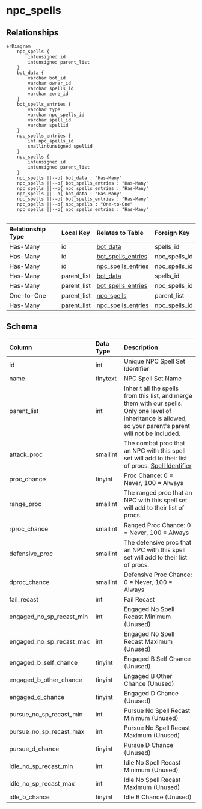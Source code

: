 # npc_spells

## Relationships

```mermaid
erDiagram
    npc_spells {
        intunsigned id
        intunsigned parent_list
    }
    bot_data {
        varchar bot_id
        varchar owner_id
        varchar spells_id
        varchar zone_id
    }
    bot_spells_entries {
        varchar type
        varchar npc_spells_id
        varchar spell_id
        varchar spellid
    }
    npc_spells_entries {
        int npc_spells_id
        smallintunsigned spellid
    }
    npc_spells {
        intunsigned id
        intunsigned parent_list
    }
    npc_spells ||--o{ bot_data : "Has-Many"
    npc_spells ||--o{ bot_spells_entries : "Has-Many"
    npc_spells ||--o{ npc_spells_entries : "Has-Many"
    npc_spells ||--o{ bot_data : "Has-Many"
    npc_spells ||--o{ bot_spells_entries : "Has-Many"
    npc_spells ||--o{ npc_spells : "One-to-One"
    npc_spells ||--o{ npc_spells_entries : "Has-Many"


```


| Relationship Type | Local Key | Relates to Table | Foreign Key |
| :--- | :--- | :--- | :--- |
| Has-Many | id | [bot_data](../../schema/bots/bot_data.md) | spells_id |
| Has-Many | id | [bot_spells_entries](../../schema/bots/bot_spells_entries.md) | npc_spells_id |
| Has-Many | id | [npc_spells_entries](../../schema/npcs/npc_spells_entries.md) | npc_spells_id |
| Has-Many | parent_list | [bot_data](../../schema/bots/bot_data.md) | spells_id |
| Has-Many | parent_list | [bot_spells_entries](../../schema/bots/bot_spells_entries.md) | npc_spells_id |
| One-to-One | parent_list | [npc_spells](../../schema/npcs/npc_spells.md) | parent_list |
| Has-Many | parent_list | [npc_spells_entries](../../schema/npcs/npc_spells_entries.md) | npc_spells_id |


## Schema

| Column | Data Type | Description |
| :--- | :--- | :--- |
| id | int | Unique NPC Spell Set Identifier |
| name | tinytext | NPC Spell Set Name |
| parent_list | int | Inherit all the spells from this list, and merge them with our spells. Only one level of inheritance is allowed, so your parent's parent will not be included. |
| attack_proc | smallint | The combat proc that an NPC with this spell set will add to their list of procs. [Spell Identifier](../../schema/spells/spells_new.md) |
| proc_chance | tinyint | Proc Chance: 0 = Never, 100 = Always |
| range_proc | smallint | The ranged proc that an NPC with this spell set will add to their list of procs. |
| rproc_chance | smallint | Ranged Proc Chance: 0 = Never, 100 = Always |
| defensive_proc | smallint | The defensive proc that an NPC with this spell set will add to their list of procs. |
| dproc_chance | smallint | Defensive Proc Chance: 0 = Never, 100 = Always |
| fail_recast | int | Fail Recast |
| engaged_no_sp_recast_min | int | Engaged No Spell Recast Minimum (Unused) |
| engaged_no_sp_recast_max | int | Engaged No Spell Recast Maximum (Unused) |
| engaged_b_self_chance | tinyint | Engaged B Self Chance (Unused) |
| engaged_b_other_chance | tinyint | Engaged B Other Chance (Unused) |
| engaged_d_chance | tinyint | Engaged D Chance (Unused) |
| pursue_no_sp_recast_min | int | Pursue No Spell Recast Minimum (Unused) |
| pursue_no_sp_recast_max | int | Pursue No Spell Recast Maximum (Unused) |
| pursue_d_chance | tinyint | Pursue D Chance (Unused) |
| idle_no_sp_recast_min | int | Idle No Spell Recast Minimum (Unused) |
| idle_no_sp_recast_max | int | Idle No Spell Recast Maximum (Unused) |
| idle_b_chance | tinyint | Idle B Chance (Unused) |

